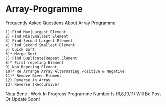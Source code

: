 # Array-Programme
Frequently Asked Questions About Array Programme 

    1) Find Max|Largest Element
    2) Find Min|Smallest Element
    3) Find Second Largest Element
    4) Find Second Smallest Element
    5) Quick Sort
    6)* Merge Sort
    7) Find Duplicate|Repeat Element
    8)* First repeting Element
    9) Non Repeting Element
    10)* Re Arrange Array Alternating Positive & Negative
    11)* Remove Given Element
    12) Reverse An Array
    13) Reverse (Reccursive)
    
Nota Bene : Work In Progress Programme Number Is (6,8,10,11)
            Will Be Post Or Update Soon!
